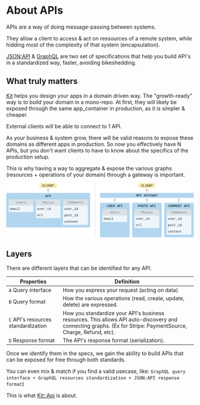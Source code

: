 [Kit::Api]: https://github.com/rubykit/kit/tree/main/libraries/kit-api
[JSON:API]: https://jsonapi.org
[GraphQL]: https://graphql.org/
[Kit]: https://github.com/rubykit/kit

# About APIs

APIs are a way of doing message-passing between systems.

They allow a client to access & act on ressources of a remote system, while hidding most of the complexity of that system (encapsulation).

[JSON:API] & [GraphQL] are two set of specifications that help you build API's in a standardized way, faster, avoiding bikeshedding.

## What truly matters

[Kit] helps you design your apps in a domain driven way. The "growth-ready" way is to build your domain in a mono-repo. At first, they will likely be exposed through the same app_container in production, as it is simpler & cheaper.

External clients will be able to connect to 1 API.

As your business & system grow, there will be valid reasons to expose these domains as different apps in production. So now you effectively have N APIs,
but you don't want clients to have to know about the specifics of the production setup.

This is why having a way to aggregate & expose the various graphs (resources + operations of your domain) through a gateway is important.

![API Gateway](assets/images/api_gateway.png)

## Layers

There are different layers that can be identified for any API.

| Properties | Definition |
| -------- | -------- |
| `A` Query interface | How you express your request (acting on data) |
| `B` Query format | How the various operations (read, create, update, delete) are expressed. |
| `C` API's resources standardization | How you standardize your API's business resources. This allows API auto-discovery and connecting graphs. (Ex for Stripe: PaymentSource, Charge, Refund, etc). |
| `D` Response format | The API's response format (serialization). |

Once we identify them in the specs, we gain the ability to build APIs that can be exposed for free through both standards.

You can even mix & match if you find a valid usecase, like: `GraphQL query interface + GraphQL resources standardization + JSON:API response format`)

This is what [Kit::Api] is about.
